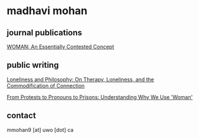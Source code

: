 # madhavi mohan

## journal publications

[WOMAN: An Essentially Contested Concept](https://www.cambridge.org/core/journals/dialogue-canadian-philosophical-review-revue-canadienne-de-philosophie/article/woman-an-essentially-contested-concept/6939FE368547024E8184F10B60BED18D)

## public writing

[Loneliness and Philosophy: On Therapy, Loneliness, and the Commodification of Connection](https://blog.apaonline.org/2024/10/21/loneliness-and-philosophy-on-therapy-loneliness-and-the-commodification-of-connection/)

[From Protests to Pronouns to Prisons: Understanding Why We Use 'Woman'](https://blog.apaonline.org/2023/06/13/from-protests-to-pronouns-to-prisons-understanding-why-we-use-woman/)

## contact

mmohan9 [at] uwo [dot] ca
